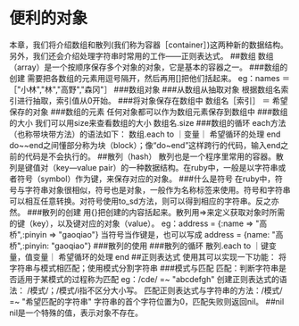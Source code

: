 # 便利的对象
本章，我们将介绍数组和散列(我们称为容器［container］)这两种新的数据结构。另外，我们还会介绍处理字符串时常用的工作——正则表达式。
##数组
数组（array）是一个按顺序保存多个对象的对象，它是基本的容器之一。
###数组的创建
需要把各数组的元素用逗号隔开，然后再用[]把他们括起来。
eg：names ＝ ［"小林","林","高野","森冈"］
###数组对象
###从数组从抽取对象
根据数组名索引进行抽取，索引值从0开始。
###将对象保存在数组中
数组名［索引］ ＝ 希望保存的对象
###数组的元素
任何对象都可以作为数组元素保存到数组中
###数组的大小
我们可以用size来查看数组的大小
数组名.size
###数组的循环
each方法（也称带块带方法）的语法如下：
  数组.each to ｜变量｜
     希望循环的处理
  end
do~~end之间懂部分称为块（block）；像“do~end”这样跨行的代码，输入end之前的代码是不会执行的。
##散列（hash）
散列也是一个程序里常用的容器。散列是键值对（key—value pair）的一种数据结构。在ruby中，一般是以字符串或者符号（symbol）作为键，来保存对应的对象。
###什么是符号
在ruby中，符号与字符串对象很相似，符号也是对象，一般作为名称标签来使用。符号和字符串可以相互任意转换。对符号使用to_sd方法，则可以得到相应的字符串。反之亦然。
###散列的创建
用{}把创建的内容括起来。散列用=>来定义获取对象时所需的键（key），以及键对应的对象（value）。
eg：address = {:name => "高桥",:pinyin => "gaoqiao"} 当符号当作键是，也可以写成 address = {name: "高桥",:pinyin: "gaoqiao"}
###散列的使用
###散列的循环
  散列.each to ｜键变量，值变量｜
     希望循环的处理
  end
##正则表达式
使用其可以实现一下功能：
将字符串与模式相匹配；使用模式分割字符串
###模式与匹配
匹配：判断字符串是否适用于某模式的过程称为匹配
eg：/cde/ =~ "abcdefgh"
创建正则表达式的语法： /模式/；/模式/i指不区分大小写。
匹配正则表达式与字符串的方法：/模式/ =~ "希望匹配的字符串"
字符串的首个字符位置为0，匹配失败则返回nil。
##nil
nil是一个特殊的值，表示对象不存在。

###


